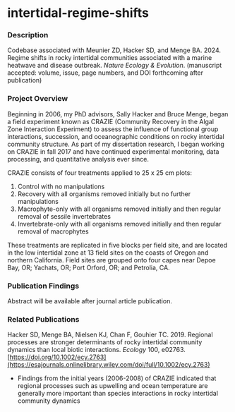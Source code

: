# intertidal-regime-shifts
### Description

Codebase associated with Meunier ZD, Hacker SD, and Menge BA. 2024. Regime shifts in rocky intertidal communities associated with a marine heatwave and disease outbreak. *Nature Ecology &amp; Evolution*. (manuscript accepted: volume, issue, page numbers, and DOI forthcoming after publication)

### Project Overview

Beginning in 2006, my PhD advisors, Sally Hacker and Bruce Menge, began a field experiment known as CRAZIE (Community Recovery in the Algal Zone Interaction Experiment) to assess the influence of functional group interactions, succession, and oceanographic conditions on rocky intertidal community structure. As part of my dissertation research, I began working on CRAZIE in fall 2017 and have continued experimental monitoring, data processing, and quantitative analysis ever since.

CRAZIE consists of four treatments applied to 25 x 25 cm plots:

1. Control with no manipulations
2. Recovery with all organisms removed initially but no further manipulations
3. Macrophyte-only with all organisms removed initially and then regular removal of sessile invertebrates
4. Invertebrate-only with all organisms removed initially and then regular removal of macrophytes 

These treatments are replicated in five blocks per field site, and are located in the low intertidal zone at 13 field sites on the coasts of Oregon and northern California. Field sites are grouped onto four capes near Depoe Bay, OR; Yachats, OR; Port Orford, OR; and Petrolia, CA.

### Publication Findings
Abstract will be available after journal article publication.

### Related Publications
Hacker SD, Menge BA, Nielsen KJ, Chan F, Gouhier TC. 2019. Regional processes are stronger determinants of rocky intertidal community dynamics than local biotic interactions. *Ecology* 100, e02763. [https://doi.org/10.1002/ecy.2763](https://esajournals.onlinelibrary.wiley.com/doi/full/10.1002/ecy.2763)

- Findings from the initial years (2006-2008) of CRAZIE indicated that regional processes such as upwelling and ocean temperature are generally more important than species interactions in rocky intertidal community dynamics


